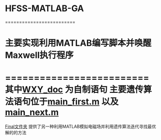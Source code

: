 HFSS-MATLAB-GA
=========================
=========================
# 主要实现利用MATLAB编写脚本并唤醒Maxwell执行程序
=========================
其中[WXY_doc](https://github.com/fusuguo/MATLAB-Maxwell-GA/tree/main/WXY_doc) 
为自制语句
主要遗传算法语句位于[main_first.m](https://github.com/fusuguo/MATLAB-Maxwell-GA/blob/main/main_first.m) 以及 [main_next.m](https://github.com/fusuguo/MATLAB-Maxwell-GA/blob/main/main_next.m)
=========================
[Final文件夹](https://github.com/fusuguo/MATLAB-Maxwell-GA/tree/main/final) 提供了另一种利用MATLAB模拟电磁场并利用遗传算法迭代寻找最优解的的方法
